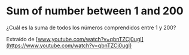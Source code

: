 # Sum of number between 1 and 200

¿Cuál es la suma de todos los números comprendidos entre 1 y 200?

Extraído de [www.youtube.com/watch?v=qbnTZCj0ugI](https://www.youtube.com/watch?v=qbnTZCj0ugI)
